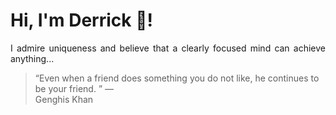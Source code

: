 # Hi, I'm Derrick 👋!
<p align="justify">I admire uniqueness and believe that a clearly focused mind can achieve anything...</p> 
<!-- #quote-start -->
<blockquote>&ldquo;Even when a friend does something you do not like, he continues to be your friend. &rdquo; &mdash; <footer>Genghis Khan</footer></blockquote>
<!-- #quote-end -->
